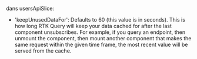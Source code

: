 dans usersApiSlice:
   - 'keepUnusedDataFor':
    Defaults to 60 (this value is in seconds). This is how long RTK Query will keep your data cached for after the last component unsubscribes. For example, if you query an endpoint, then unmount the component, then mount another component that makes the same request within the given time frame, the most recent value will be served from the cache.